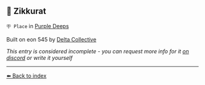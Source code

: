 ## 🗼 Zikkurat

`🪧 Place` in [Purple Deeps](https://zeithalt.github.io/r/purple_deeps.html)

Built on eon 545 by [Delta Collective](https://zeithalt.github.io/r/delta_collective.html)

_This entry is considered incomplete - you can request more info for it [on discord](<https://discord.com/channels/562910943848169472/1173922660489633802>) or write it yourself_


----------
[⬅️ Back to index](/index.md#e480_s)